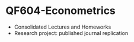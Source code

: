 # QF604-Econometrics
* Consolidated Lectures and Homeworks
* Research project: published journal replication
